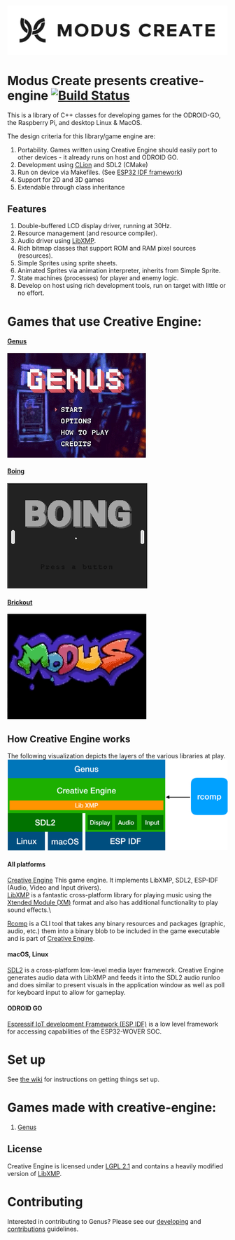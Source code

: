 [![Modus Create](./md/img/modus.logo.svg)](https://moduscreate.com)
# Modus Create presents creative-engine [![Build Status](https://ci.moduscreate.com/buildStatus/icon?job=ModusCreateOrg/genus/master&build=1)](https://ci.moduscreate.com/job/ModusCreateOrg/job/genus/job/master/1/)

This is a library of C++ classes for developing games for the ODROID-GO, the Raspberry Pi, and desktop Linux & MacOS.

The design criteria for this library/game engine are:

1) Portability. Games written using Creative Engine should easily port to other devices - it already runs on host and ODROID GO.
2) Development using [CLion](https://www.jetbrains.com/clion/) and SDL2 (CMake)
3) Run on device via Makefiles. (See [ESP32 IDF framework](https://docs.espressif.com/projects/esp-idf/en/latest/api-guides/build-system.html))
4) Support for 2D and 3D games
5) Extendable through class inheritance

## Features
1) Double-buffered LCD display driver, running at 30Hz.
2) Resource management (and resource compiler).
3) Audio driver using [LibXMP](http://xmp.sourceforge.net/).
3) Rich bitmap classes that support ROM and RAM pixel sources (resources).
4) Simple Sprites using sprite sheets.
5) Animated Sprites via animation interpreter, inherits from Simple Sprite.
6) State machines (processes) for player and enemy logic.
7) Develop on host using rich development tools, run on target with little or no effort.


# Games that use Creative Engine:

#### [Genus](https://github.com/moduscreateorg/genus)
[![./md/img/genus-gameplay.gif](./md/img/genus-gameplay.gif)](https://github.com/moduscreateorg/genus)

#### [Boing](https://github.com/moduscreateorg/boing)
[![./md/img/boing-gameplay.gif](./md/img/boing-gameplay.gif)](https://github.com/moduscreateorg/boing)

#### [Brickout](https://github.com/moduscreateorg/brickout)
[![./md/img/brickout-gameplay.gif](./md/img/brickout-gameplay.gif)](https://github.com/moduscreateorg/brickout)



## How Creative Engine works
The following visualization depicts the layers of the various libraries at play.
![genus-block-diagram](./md/img/genus-block-diagram.jpg)

#### All platforms
[Creative Engine](https://github.com/ModusCreateOrg/creative-engine) This game engine. It implements LibXMP, SDL2, ESP-IDF (Audio, Video and Input drivers).\
[LibXMP](http://xmp.sourceforge.net/) is a fantastic cross-platform library for playing music using the [Xtended Module (XM)](https://en.wikipedia.org/wiki/XM_(file_format)) format and also has additional functionality to play sound effects.\

[Rcomp](https://github.com/ModusCreateOrg/creative-engine/blob/master/tools/rcomp.cpp) is a CLI tool that takes any binary resources and packages  (graphic, audio, etc.) them into a binary blob to be included in the game executable and is part of [Creative Engine](https://github.com/ModusCreateOrg/creative-engine).

#### macOS, Linux
[SDL2](https://www.libsdl.org/download-2) is a cross-platform low-level media layer framework. Creative Engine generates audio data with LibXMP and feeds it into the SDL2 audio runloo and does similar to present visuals in the application window as well as poll for keyboard input to allow for gameplay.

#### ODROID GO
[Espressif IoT development Framework (ESP IDF)](https://github.com/espressif/esp-idf) is a low level framework for accessing capabilities of the ESP32-WOVER SOC.




# Set up
See [the wiki](https://github.com/ModusCreateOrg/creative-engine/wiki) for instructions on getting things set up.

# Games made with creative-engine:
1) [Genus](https://github.com/ModusCreateOrg/genus)


## License
Creative Engine is licensed under [LGPL 2.1](./md/LICENSE) and contains a heavily modified version of [LibXMP](https://sourceforge.net/p/xmp/libxmp/ci/master/tree/README).

# Contributing
Interested in contributing to Genus? Please see our [developing](./md/DEVELOPING.md) and [contributions](./md/ONTRIBUTIONS.MD) guidelines. 
